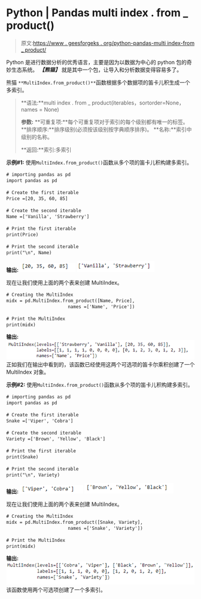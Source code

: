 # Python | Pandas multi index . from _ product()

> 原文:[https://www . geesforgeks . org/python-pandas-multi index-from _ product/](https://www.geeksforgeeks.org/python-pandas-multiindex-from_product/)

Python 是进行数据分析的优秀语言，主要是因为以数据为中心的 python 包的奇妙生态系统。 ***【熊猫】*** 就是其中一个包，让导入和分析数据变得容易多了。

熊猫 `**MultiIndex.from_product()**`函数根据多个数据项的笛卡儿积生成一个多索引。

> **语法:**multi index . from _ product(iterables，sortorder=None，names = None)
> 
> **参数:**
> **可重复项:**每个可重复项对于索引的每个级别都有唯一的标签。
> **排序顺序:**排序级别(必须按该级别按字典顺序排序)。
> **名称:**索引中级别的名称。
> 
> **返回:**索引:多索引

**示例#1:** 使用`MultiIndex.from_product()`函数从多个项的笛卡儿积构建多索引。

```
# importing pandas as pd
import pandas as pd

# Create the first iterable
Price =[20, 35, 60, 85]

# Create the second iterable
Name =['Vanilla', 'Strawberry']

# Print the first iterable
print(Price)

# Print the second iterable
print("\n", Name)
```

**输出:**
![](img/69e8931a3249e5074d9f7ce309eea4e3.png) ![](img/e2ed8831d3d2e5c26f65ec640b9f5a2f.png)

现在让我们使用上面的两个表来创建 MultiIndex。

```
# Creating the MultiIndex
midx = pd.MultiIndex.from_product([Name, Price],
                       names =['Name', 'Price'])

# Print the MultiIndex
print(midx)
```

**输出:**
![](img/f7fd77ad2e8b60f0480b4443381221a3.png)
正如我们在输出中看到的，该函数已经使用这两个可选项的笛卡尔乘积创建了一个 MultiIndex 对象。

**示例#2:** 使用`MultiIndex.from_product()`函数从多个项的笛卡儿积构建多索引。

```
# importing pandas as pd
import pandas as pd

# Create the first iterable
Snake =['Viper', 'Cobra']

# Create the second iterable
Variety =['Brown', 'Yellow', 'Black']

# Print the first iterable
print(Snake)

# Print the second iterable
print("\n", Variety)
```

**输出:**
![](img/77fc79d92a7396bfb469bc4cd157acf8.png) ![](img/358c11432f6d85a92a2439fddd1e1731.png)

现在让我们使用上面的两个表来创建 MultiIndex。

```
# Creating the MultiIndex
midx = pd.MultiIndex.from_product([Snake, Variety], 
                       names =['Snake', 'Variety'])

# Print the MultiIndex
print(midx)
```

**输出:**
![](img/46c9fbffafd4bbaa82fa216e10f1258b.png)
该函数使用两个可选项创建了一个多索引。